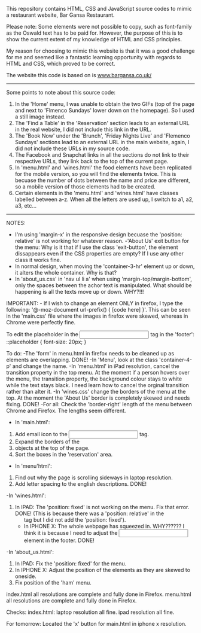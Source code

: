 This repository contains HTML, CSS and JavaScript source codes to mimic a restaurant website, Bar Gansa Restaurant.

Please note: Some elements were not possible to copy, such as font-family as the Oswald text has to be paid for. However, the purpose of this is to show the current extent of my knowledge of HTML and CSS principles.

My reason for choosing to mimic this website is that it was a good challenge for me and seemed like a fantastic learning opportunity with regards to HTML and CSS, which proved to be correct.

The website this code is based on is www.bargansa.co.uk/

********************************************************************
Some points to note about this source code:
1. In the 'Home' menu, I was unable to obtain the two GIFs (top of the page and next to 'Flmenco Sundays' lower down on the homepage). So I used a still image instead.
2. The 'Find a Table' in the 'Reservation' section leads to an external URL in the real website, I did not include this link in the URL.
3. The 'Book Now' under the 'Brunch', 'Friday Nights Live' and 'Flemenco Sundays' sections lead to an external URL in the main website, again, I did not include these URLs in my source code.
4. The Facebook and Snapchat links in all the sections do not link to their respective URLs, they link back to the top of the current page.
5. In 'menu.html' and 'wines.html' the food elements have been replicated for the mobile version, so you will find the elements twice. This is becuase the number of dots between the name and price are different, so a mobile version of those elements had to be created.
6. Certain elements in the 'menu.html' and 'wines.html' have classes labelled between a-z. When all the letters are used up, I switch to a1, a2, a3, etc...
********************************************************************

NOTES:
- I'm using 'margin-x' in the responsive design becuase the 'position: relative' is not working for whatever reason.
  -'About Us' exit button for the menu:
  Why is it that if I use the class 'exit-button', the element dissappears even if the CSS properties are empty? If I use any other class
  it works fine.
- In normal design, when moving the 'container-3-hr' element up or down, it alters the whole container. Why is that?
- In 'about_us.css' in 'nav ul li a' when using 'margin-top/margin-bottom', only the spaces between the achor text is manipulated. What should be happening is all the texts move up or down. WHY?!!!

IMPORTANT: - If I wish to change an element ONLY in firefox, I type the following:
'@-moz-document url-prefix() { [code here] }'. This can be seen in the 'main.css' file where the images in firefox were skewed, whereas in Chrome were perfectly fine.

To edit the placeholder in the <input> tag in the 'footer':
::placeholder { font-size: 20px; }

To do:
-The 'form' in menu.html in firefox needs to be cleaned up as elements are overlapping. DONE!
-In 'Menu', look at the class 'container-4-p' and change the name.
-In 'menu.html' in iPad resolution, cancel the transition property in the top menu. At the moment if a person hovers over the menu, the transition property, the background colour stays to white while the text stays black. I need learn how to cancel the orginal transition rather than alter it.
-In 'wines.css' change the borders of the menu at the top. At the moment the 'About Us' border is completely skewed and needs fixing. DONE!
-For all: Check the 'border-right' length of the menu between Chrome and Firefox. The lengths seem different.

- In 'main.html':
 1. Add email icon to the <input> tag.
 2. Expand the borders of the <li> objects at the top of the page.
 3. Sort the boxes in the 'reservation' area.

- In 'menu'html':
1. Find out why the page is scrolling sideways in laptop resolution.
2. Add letter spacing to the <span> english descriptions. DONE!

-In 'wines.html':
1. In IPAD: The 'position: fixed' is not working on the menu. Fix that error. DONE! (This is because there was a 'position: relative' in the <ul> tag but I did not add the 'position: fixed').
2. In IPHONE X: The whole webpage has squeezed in. WHY?????? I think it is because I need to adjust the <input> element in the footer. DONE!

-In 'about_us.html':

1. In IPAD: Fix the 'position: fixed' for the menu.
2. In IPHONE X: Adjust the position of the elements as they are skewed to oneside.
3. Fix position of the 'ham' menu.

index.html all resolutions are complete and fully done in Firefox.
menu.html all resolutions are complete and fully done in Firefox.

Checks:
index.html:
  laptop resolution all fine.
  ipad resolution all fine.

  For tomorrow: Located the 'x' button for main.html in iphone x resolution.